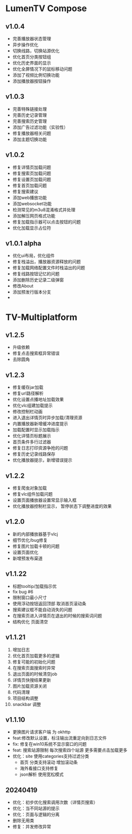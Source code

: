 # LumenTV Compose
## v1.0.4
 - 完善播放器状态管理
 - 异步操作优化
 - 切换线路，切换站源优化
 - 优化首页分类按钮组
 - 优化历史界面的显示
 - 优化全屏情况下的鼠标移动问题
 - 添加了视频比例切换功能
 - 添加播放器按钮操作
## v1.0.3
- 完善特殊链接处理
- 完善历史记录管理
- 完善搜索历史管理
- 添加广告过滤功能（实验性）
- 修复播放器相关问题
- 添加主题切换功能
## v1.0.2
- 修复详情页加载问题
- 修复搜索页加载问题
- 修复设置页加载问题
- 修复首页加载问题
- 修复搜索建议
- 添加web播放功能
- 添加websocket功能
- 检测常见的m3u8混淆格式并处理
- 添加解压网页格式功能
- 修复加载指示器可以点击按钮的问题
- 优化加载显示占位符
## v1.0.1 alpha
- 优化ui布局，优化组件
- 修复栈溢出，播放器资源释放的问题
- 修复加载网络配置文件时栈溢出的问题
- 修复线路按钮记忆的问题
- 添加删除历史记录二级弹窗
- 修改About
- 添加预发行版本分支
- 
# TV-Multiplatform
## v1.2.5
- 升级依赖
- 修复点击搜索框异常错误
- 去除圆角
## v1.2.3
- 修复缓存jar加载
- 修复url路径解析
- 优化设置点播地址加载效果
- 优化vlc组建加载提示
- 修改控制栏动画
- 进入退出详情页时异步加载/清理资源
- 内置播放器新增缓冲进度提示
- 加载配置时显示加载指示
- 优化详情页标题展示
- 首页条件多行过滤器
- 修复日志打印资源争抢的问题
- 修复历史记录线路保存
- 优化播放器提示，新增错误提示
## v1.2.2
- 修复爬虫对象加载
- 修复vlc组件加载问题
- 设置页面播放器设置常显示输入框
- 优化播放器控制栏显示， 暂停状态下调整进度的效果
## v1.2.0
- 新的内部播放器基于vlcj
- 细节优化/bug修复
- 修复图片加载卡顿的问题
- 设置页面优化
- 新增预发布渠道
## v1.1.22
- 标题tooltip/加载指示优
- fix bug #6
- 限制窗口最小尺寸
- 使用浮动按钮返回顶部 取消首页滚动条
- 搜索建议框不能自动消失的问题
- 在搜索页进入详情页在退出的时候的搜索词问题
- 结构优化 页面清空
## v1.1.21
1. 增加日志
2. 优化首页加载更多的逻辑
3. 修复可能的初始化问题
4. 在搜索页面搜索时异常
5. 退出页面的时候清空job
6. 详情页快搜结果更新
7. 图片加载资源关闭
8. 代码清理
9. 项目结构调整
10. snackbar 调整
## v1.1.10
- 更换图片请求客户端 为 okhttp
- feat:修改默认设置，标注输出流重定向到日志文件
- fix: 修复在win10系统不显示窗口的问题
- feat: 搜索站源限制 每次搜索四个站源 更多需要点击加载更多
- 优化：site 使用categories支持过滤分类
  - 首页 分类支持滚动 增加滚动条 
  - 海外看接口支持修复
  - json解析 使用宽松模式
## 20240419
- 优化：初步优化搜索调用次数（详情页搜索）
- 优化：当不同站源的提示
- 优化：页面与逻辑的分离
- 删除无用类
- 修复：并发修改异常